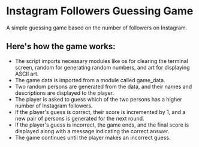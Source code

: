 # Instagram Followers Guessing Game

A simple guessing game based on the number of followers on Instagram. 


## Here's how the game works:

* The script imports necessary modules like os for clearing the terminal screen, random for generating random numbers, and art for displaying ASCII art.
* The game data is imported from a module called game_data.
* Two random persons are generated from the data, and their names and descriptions are displayed to the player.
* The player is asked to guess which of the two persons has a higher number of Instagram followers.
* If the player's guess is correct, their score is incremented by 1, and a new pair of persons is generated for the next round.
* If the player's guess is incorrect, the game ends, and the final score is displayed along with a message indicating the correct answer.
* The game continues until the player makes an incorrect guess.
